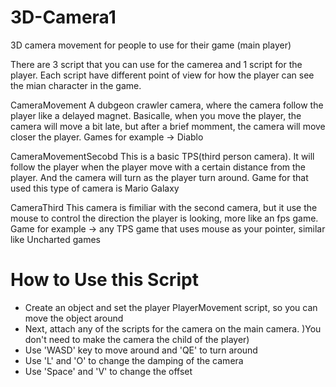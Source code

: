 # 3D-Camera1

3D camera movement for people to use for their game (main player)

There are 3 script that you can use for the camerea and 1 script for the player. Each script have different point of view for how the player can see the mian character in the game.

CameraMovement A dubgeon crawler camera, where the camera follow the player like a delayed magnet. Basicalle, when you move the player, the camera will move a bit late, but after a brief momment, the camera will move closer the player. Games for example -> Diablo
 
CameraMovementSecobd This is a basic TPS(third person camera). It will follow the player when the player move with a certain distance from the player. And the camera will turn as the player turn around. Game for that used this type of camera is Mario Galaxy

CameraThird This camera is fimiliar with the second camera, but it use the mouse to control the direction the player is looking, more like an fps game. Game for example -> any TPS game that uses mouse as your pointer, similar like Uncharted games

# How to Use this Script

- Create an object and set the player PlayerMovement script, so you can move the object around
- Next, attach any of the scripts for the camera on the main camera. )You don't need to make the camera the child of the player)
- Use 'WASD' key to move around and 'QE' to turn around
- Use 'L' and 'O' to change the damping of the camera 
- Use 'Space' and 'V' to change the offset
